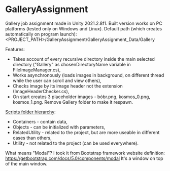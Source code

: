 # GalleryAssignment
Gallery job assignment made in Unity 2021.2.8f1. Built version works on PC platforms (tested only on Windows and Linux).
Default path (which creates automatically on program launch): <PROJECT_PATH>/GalleryAssignment/GalleryAssignment_Data/Gallery

Features:
- Takes account of every recursive directory inside the main selected directory ("Gallery" as chosenDirectoryName variable in FileImageManager.cs),
- Works asynchronously (loads images in background, on different thread while the user can scroll and view others),
- Checks image by its image header not the extension (ImageHeaderChecker.cs),
- On start creates 3 placeholder images - bóbr.png, kosmos_0.png, kosmos_1.png. Remove Gallery folder to make it respawn.

[Scripts folder hierarchy](https://github.com/TheMatiaz0/GalleryAssignment/tree/main/Assets/Scripts): 
- Containers - contain data,
- Objects - can be initialized with parameters,
- RelatedUtility - related to the project, but are more useable in different cases than others,
- Utility - not related to the project (can be used everywhere).

What means "Modal"?
I took it from Bootstrap framework website definition: https://getbootstrap.com/docs/5.0/components/modal
It's a window on top of the main window. 

